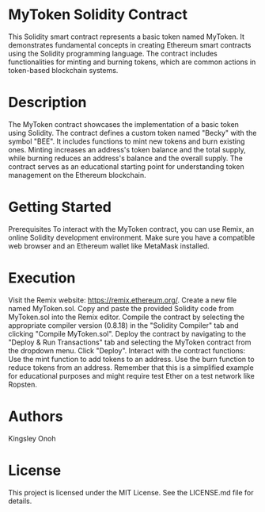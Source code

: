 # MyToken Solidity Contract
This Solidity smart contract represents a basic token named MyToken. It demonstrates fundamental concepts in creating Ethereum smart contracts using the Solidity programming language. The contract includes functionalities for minting and burning tokens, which are common actions in token-based blockchain systems.

# Description
The MyToken contract showcases the implementation of a basic token using Solidity. The contract defines a custom token named "Becky" with the symbol "BEE". It includes functions to mint new tokens and burn existing ones. Minting increases an address's token balance and the total supply, while burning reduces an address's balance and the overall supply. The contract serves as an educational starting point for understanding token management on the Ethereum blockchain.

# Getting Started
Prerequisites
To interact with the MyToken contract, you can use Remix, an online Solidity development environment. Make sure you have a compatible web browser and an Ethereum wallet like MetaMask installed.

# Execution
Visit the Remix website: https://remix.ethereum.org/.
Create a new file named MyToken.sol.
Copy and paste the provided Solidity code from MyToken.sol into the Remix editor.
Compile the contract by selecting the appropriate compiler version (0.8.18) in the "Solidity Compiler" tab and clicking "Compile MyToken.sol".
Deploy the contract by navigating to the "Deploy & Run Transactions" tab and selecting the MyToken contract from the dropdown menu. Click "Deploy".
Interact with the contract functions:
Use the mint function to add tokens to an address.
Use the burn function to reduce tokens from an address.
Remember that this is a simplified example for educational purposes and might require test Ether on a test network like Ropsten.

# Authors
Kingsley Onoh

# License
This project is licensed under the MIT License. See the LICENSE.md file for details.
